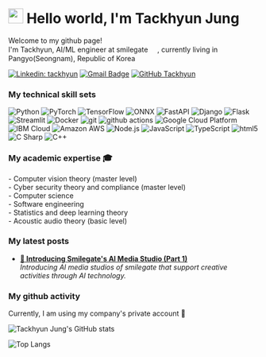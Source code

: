 <h1><img src="https://media.giphy.com/media/hvRJCLFzcasrR4ia7z/giphy.gif" width="30px"/> Hello world, I'm Tackhyun Jung </h1>

<p> Welcome to my github page! </br>
I'm Tackhyun, AI/ML engineer at smilegate <img src="https://media.pcgamesinsider.biz/2020/7/105964/smilegate-barcelona-logo-r225x.png" width="15"/>, 
currently living in Pangyo(Seongnam), Republic of Korea <img src="https://e7.pngegg.com/pngimages/981/536/png-clipart-flag-of-south-korea-first-republic-of-korea-flag-miscellaneous-flag-thumbnail.png" width="15"/> </b></p>

[![Linkedin: tackhyun](https://img.shields.io/badge/-tackhyun-blue?style=flat-square&logo=Linkedin&logoColor=white&link=https://www.linkedin.com/in/tackhyun-jung-a248941a8/)](https://www.linkedin.com/in/tackhyun-jung-a248941a8//)
[![Gmail Badge](https://img.shields.io/badge/-takhyun12@gmail.com-c14438?style=flat-square&logo=Gmail&logoColor=white&link=mailto:takhyun12@gmail.com)](mailto:takhyun12@gmail.com) 
[![GitHub Tackhyun](https://img.shields.io/github/followers/takhyun12?label=follow&style=social)](https://github.com/takhyun12)


<H3> My technical skill sets </H3>
<p>
  <img alt="Python" src="https://img.shields.io/badge/-Python-3776AB?style=flat-square&logo=Python&logoColor=white" />
  <img alt="PyTorch" src="https://img.shields.io/badge/-PyTorch-EE4C2C?style=flat-square&logo=PyTorch&logoColor=white" />
  <img alt="TensorFlow" src="https://img.shields.io/badge/-TensorFlow-FF6F00?style=flat-square&logo=TensorFlow&logoColor=white" />
  <img alt="ONNX" src="https://img.shields.io/badge/-ONNX-005CED?style=flat-square&logo=ONNX&logoColor=white" />
  <img alt="FastAPI" src="https://img.shields.io/badge/-FastAPI-009688?style=flat-square&logo=FastAPI&logoColor=white" /> 
  <img alt="Django" src="https://img.shields.io/badge/-Django-092E20?style=flat-square&logo=Django&logoColor=white" /> 
  <img alt="Flask" src="https://img.shields.io/badge/-Flask-000000?style=flat-square&logo=Flask&logoColor=white" /> 
  <img alt="Streamlit" src="https://img.shields.io/badge/-Streamlit-FF4B4B?style=flat-square&logo=Streamlit&logoColor=white" /> 
  
  <img alt="Docker" src="https://img.shields.io/badge/-Docker-46a2f1?style=flat-square&logo=docker&logoColor=white" />
  <img alt="git" src="https://img.shields.io/badge/-Git-F05032?style=flat-square&logo=git&logoColor=white" />
  <img alt="github actions" src="https://img.shields.io/badge/-Github_Actions-2088FF?style=flat-square&logo=github-actions&logoColor=white" />
  <img alt="Google Cloud Platform" src="https://img.shields.io/badge/-Google_Cloud_Platform-1a73e8?style=flat-square&logo=google-cloud&logoColor=white" />
  <img alt="IBM Cloud" src="https://img.shields.io/badge/-IBM Cloud-1261FE?style=flat-square&logo=IBM Cloud&logoColor=white" />
  <img alt="Amazon AWS" src="https://img.shields.io/badge/-Amazon AWS-232F3E?style=flat-square&logo=Amazon AWS&logoColor=white" />
  
  <img alt="Node.js" src="https://img.shields.io/badge/-Node.js-339933?style=flat-square&logo=Node.js&logoColor=white" />
  <img alt="JavaScript" src="https://img.shields.io/badge/JavaScript-F7DF1E?style=flat-square&logo=javascript&logoColor=white" />
  <img alt="TypeScript" src="https://img.shields.io/badge/-TypeScript-007ACC?style=flat-square&logo=typescript&logoColor=white" />
  <img alt="html5" src="https://img.shields.io/badge/-HTML5-E34F26?style=flat-square&logo=html5&logoColor=white" />
  
  <img alt="C Sharp" src="https://img.shields.io/badge/-C Sharp-239120?style=flat-square&logo=C Sharp&logoColor=white" />
  <img alt="C++" src="https://img.shields.io/badge/-C++-00599C?style=flat-square&logo=C&logoColor=white" />
</p>

<H3> My academic expertise 🎓 </H3>
<p>
- Computer vision theory (master level) <br>
- Cyber security theory and compliance (master level) <br>
- Computer science <br>
- Software engineering <br>
- Statistics and deep learning theory <br>
- Acoustic audio theory (basic level) <br>
</p>

<h3>My latest posts</h3>
<ul>
  <li><a href="https://smilegate.ai/2022/04/03/ai-media-studio/"><b>🌱 Introducing Smilegate's AI Media Studio (Part 1) </b></a><br/>
    <i>Introducing AI media studios of smilegate that support creative activities through AI technology.</i></li>
</ul>


<H3> My github activity </H3>
<p>
Currently, I am using my company's private account 🔐<br></p>

![Tackhyun Jung's GitHub stats](https://github-readme-stats.vercel.app/api?username=takhyun12&show_icons=true&theme=tokyonight&include_all_commits=true&count_private=true)

![Top Langs](https://github-readme-stats.vercel.app/api/top-langs/?username=takhyun12&layout=compact&include_all_commits=true&count_private=true&theme=tokyonight)
